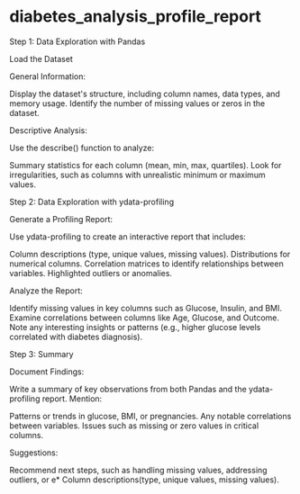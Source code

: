 # diabetes_analysis_profile_report
Step 1: Data Exploration with Pandas

Load the Dataset
 
General Information:
 
Display the dataset's structure, including column names, data types, and memory usage.
Identify the number of missing values or zeros in the dataset.
 
Descriptive Analysis:

 
Use the describe() function to analyze:
 
Summary statistics for each column (mean, min, max, quartiles).
Look for irregularities, such as columns with unrealistic minimum or maximum values.
 
Step 2: Data Exploration with ydata-profiling

Generate a Profiling Report:
 
Use ydata-profiling to create an interactive report that includes:
 
Column descriptions (type, unique values, missing values).
Distributions for numerical columns.
Correlation matrices to identify relationships between variables.
Highlighted outliers or anomalies.
 
Analyze the Report:
 
Identify missing values in key columns such as Glucose, Insulin, and BMI.
Examine correlations between columns like Age, Glucose, and Outcome.
Note any interesting insights or patterns (e.g., higher glucose levels correlated with diabetes diagnosis).

Step 3: Summary

Document Findings:
 
Write a summary of key observations from both Pandas and the ydata-profiling report.
Mention:
 
Patterns or trends in glucose, BMI, or pregnancies.
Any notable correlations between variables.
Issues such as missing or zero values in critical columns.
 
Suggestions:
 
Recommend next steps, such as handling missing values, addressing outliers, or e* Column descriptions(type, unique values, missing values).
